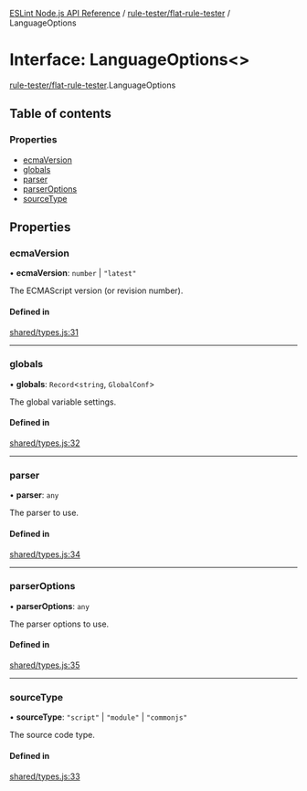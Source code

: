 [ESLint Node.js API Reference](../index.md) / [rule-tester/flat-rule-tester](../modules/rule_tester_flat_rule_tester.md) / LanguageOptions

# Interface: LanguageOptions<\>

[rule-tester/flat-rule-tester](../modules/rule_tester_flat_rule_tester.md).LanguageOptions

## Table of contents

### Properties

* [ecmaVersion](rule_tester_flat_rule_tester.LanguageOptions.md#ecmaversion)
* [globals](rule_tester_flat_rule_tester.LanguageOptions.md#globals)
* [parser](rule_tester_flat_rule_tester.LanguageOptions.md#parser)
* [parserOptions](rule_tester_flat_rule_tester.LanguageOptions.md#parseroptions)
* [sourceType](rule_tester_flat_rule_tester.LanguageOptions.md#sourcetype)

## Properties

### ecmaVersion

• **ecmaVersion**: `number` \| ``"latest"``

The ECMAScript version (or revision number).

#### Defined in

[shared/types.js:31](https://github.com/bpmutter/eslint/blob/fd0ad7338/lib/shared/types.js#L31)

___

### globals

• **globals**: `Record`<`string`, `GlobalConf`\>

The global variable settings.

#### Defined in

[shared/types.js:32](https://github.com/bpmutter/eslint/blob/fd0ad7338/lib/shared/types.js#L32)

___

### parser

• **parser**: `any`

The parser to use.

#### Defined in

[shared/types.js:34](https://github.com/bpmutter/eslint/blob/fd0ad7338/lib/shared/types.js#L34)

___

### parserOptions

• **parserOptions**: `any`

The parser options to use.

#### Defined in

[shared/types.js:35](https://github.com/bpmutter/eslint/blob/fd0ad7338/lib/shared/types.js#L35)

___

### sourceType

• **sourceType**: ``"script"`` \| ``"module"`` \| ``"commonjs"``

The source code type.

#### Defined in

[shared/types.js:33](https://github.com/bpmutter/eslint/blob/fd0ad7338/lib/shared/types.js#L33)
